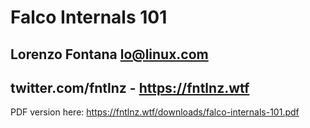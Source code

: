 # Falco Internals 101
## Lorenzo Fontana <lo@linux.com>
## twitter.com/fntlnz - https://fntlnz.wtf

PDF version here: https://fntlnz.wtf/downloads/falco-internals-101.pdf
